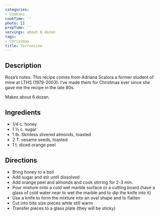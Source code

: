 ```yaml
---
categories:
- Cookies
cookTime: ''
photo: []
prepTime: ''
servings: about 6 dozen
tags:
- Christmas
title: Torroncino
---
```


## Description 

Rosa’s notes: This recipe comes from Adriana Scalora a former student of mine at LTHS (1979-2003). I’ve made them for Christmas ever since she gave me the recipe in the late 80s.

Makes about 6 dozen.

## Ingredients 

* 1/4  c. honey
* 1 ½ c. sugar
* 1 lb. Skinless slivered almonds, toasted
* 2 T. sesame seeds, toasted
* 1  t.	 diced orange peel

## Directions 

* Bring honey to a boil
* Add sugar and stir until dissolved
* Add orange peel and almonds and cook stirring for 2-3 min.
* Pour mixture onto a cold wet marble surface or a cutting board (have a glass of cold water near to wet the marble and to dip the knife into it)
* Use a knife to form the mixture into an oval shape and to flatten
* Cut into bite size pieces while still warm
* Transfer pieces to a glass plate (they will be sticky)